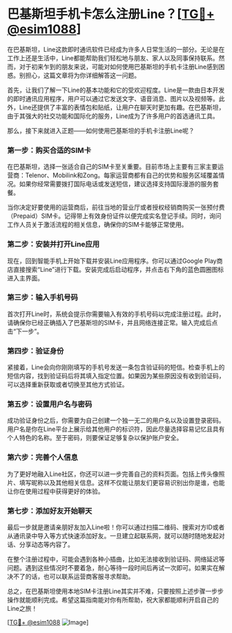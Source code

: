 # 巴基斯坦手机卡怎么注册Line？[[TG💪+ @esim1088](https://t.me/s/esim1088)]

在巴基斯坦，Line这款即时通讯软件已经成为许多人日常生活的一部分。无论是在工作上还是生活中，Line都能帮助我们轻松地与朋友、家人以及同事保持联系。然而，对于初来乍到的朋友来说，可能对如何使用巴基斯坦的手机卡注册Line感到困惑。别担心，这篇文章将为你详细解答这一问题。

首先，让我们了解一下Line的基本功能和它的受欢迎程度。Line是一款由日本开发的即时通讯应用程序，用户可以通过它发送文字、语音消息、图片以及视频等。此外，Line还提供了丰富的表情包和贴纸，让用户在聊天时更加有趣。在巴基斯坦，由于其强大的社交功能和国际化的服务，Line成为了许多用户的首选通讯工具。

那么，接下来就进入正题——如何使用巴基斯坦的手机卡注册Line呢？

### **第一步：购买合适的SIM卡**

在巴基斯坦，选择一张适合自己的SIM卡至关重要。目前市场上主要有三家主要运营商：Telenor、Mobilink和Zong。每家运营商都有自己的优势和服务区域覆盖情况。如果你经常需要拨打国际电话或发送短信，建议选择支持国际漫游的服务套餐。

当你决定好要使用的运营商后，前往当地的营业厅或者授权经销商购买一张预付费（Prepaid）SIM卡。记得带上有效身份证件以便完成实名登记手续。同时，询问工作人员关于激活流程的相关信息，确保你的SIM卡能够正常使用。

### **第二步：安装并打开Line应用**

现在，回到智能手机上开始下载并安装Line应用程序。你可以通过Google Play商店直接搜索“Line”进行下载。安装完成后启动程序，并点击右下角的蓝色圆圈图标进入主界面。

### **第三步：输入手机号码**

首次打开Line时，系统会提示你需要输入有效的手机号码以完成注册过程。此时，请确保你已经正确插入了巴基斯坦的SIM卡，并且网络连接正常。输入完成后点击“下一步”。

### **第四步：验证身份**

紧接着，Line会向你刚刚填写的手机号发送一条包含验证码的短信。检查手机上的短信内容，找到验证码后将其填入指定位置。如果因为某些原因没有收到验证码，可以选择重新获取或者切换至其他方式验证。

### **第五步：设置用户名与密码**

成功验证身份之后，你需要为自己创建一个独一无二的用户名以及设置登录密码。用户名是你在Line平台上展示给其他用户的标识符，因此尽量选择容易记忆且具有个人特色的名称。至于密码，则要保证足够复杂以保护账户安全。

### **第六步：完善个人信息**

为了更好地融入Line社区，你还可以进一步完善自己的资料页面。包括上传头像照片、填写昵称以及其他相关信息。这样不仅能让朋友们更容易识别出你是谁，也能让你在使用过程中获得更好的体验。

### **第七步：添加好友开始聊天**

最后一步就是邀请亲朋好友加入Line啦！你可以通过扫描二维码、搜索对方ID或者从通讯录中导入等方式快速添加好友。一旦建立起联系网，就可以随时随地发起对话、分享动态等内容了。

在整个注册过程中，可能会遇到各种小插曲，比如无法接收到验证码、网络延迟等问题。遇到这些情况时不要着急，耐心等待一段时间后再试一次即可。如果实在解决不了的话，也可以联系运营商客服寻求帮助。

总之，在巴基斯坦使用本地SIM卡注册Line其实并不难，只要按照上述步骤一步步操作就能顺利完成。希望这篇指南能对你有所帮助，祝大家都能顺利开启自己的Line之旅！

[[TG💪+ @esim1088](https://t.me/s/esim1088) ![Image](https://i.postimg.cc/4NQfJmqS/Snipaste-2025-05-13-00-14-12.png)]